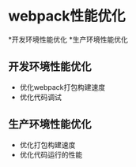 # webpack性能优化
*开发环境性能优化
*生产环境性能优化

## 开发环境性能优化
* 优化webpack打包构建速度
* 优化代码调试

## 生产环境性能优化
* 优化打包构建速度
* 优化代码运行的性能